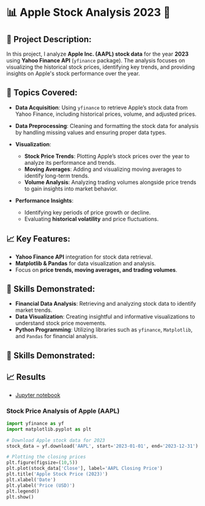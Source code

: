 # 📊 **Apple Stock Analysis 2023** 🍏

## 📝 **Project Description:**

In this project, I analyze **Apple Inc. (AAPL) stock data** for the year **2023** using **Yahoo Finance API** (`yfinance` package). The analysis focuses on visualizing the historical stock prices, identifying key trends, and providing insights on Apple's stock performance over the year.

## 🔧 **Topics Covered:**

- **Data Acquisition**: Using `yfinance` to retrieve Apple’s stock data from Yahoo Finance, including historical prices, volume, and adjusted prices.
  
- **Data Preprocessing**: Cleaning and formatting the stock data for analysis by handling missing values and ensuring proper data types.

- **Visualization**:
  - **Stock Price Trends**: Plotting Apple’s stock prices over the year to analyze its performance and trends.
  - **Moving Averages**: Adding and visualizing moving averages to identify long-term trends.
  - **Volume Analysis**: Analyzing trading volumes alongside price trends to gain insights into market behavior.

- **Performance Insights**:
  - Identifying key periods of price growth or decline.
  - Evaluating **historical volatility** and price fluctuations.

## 📈 **Key Features**:
- **Yahoo Finance API** integration for stock data retrieval.
- **Matplotlib & Pandas** for data visualization and analysis.
- Focus on **price trends, moving averages, and trading volumes**.

## 🧩 **Skills Demonstrated**:
- **Financial Data Analysis**: Retrieving and analyzing stock data to identify market trends.
- **Data Visualization**: Creating insightful and informative visualizations to understand stock price movements.
- **Python Programming**: Utilizing libraries such as `yfinance`, `Matplotlib`, and `Pandas` for financial analysis.

## 🧩 **Skills Demonstrated**:

## 📈 **Results**
- [Jupyter notebook](Portfolio/stock_viz_python/src/stock_analysis.ipynb)

### Stock Price Analysis of Apple (AAPL)

```python
import yfinance as yf
import matplotlib.pyplot as plt

# Download Apple stock data for 2023
stock_data = yf.download('AAPL', start='2023-01-01', end='2023-12-31')

# Plotting the closing prices
plt.figure(figsize=(10,5))
plt.plot(stock_data['Close'], label='AAPL Closing Price')
plt.title('Apple Stock Price (2023)')
plt.xlabel('Date')
plt.ylabel('Price (USD)')
plt.legend()
plt.show()


